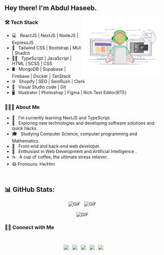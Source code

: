 <h2> Hey there! I'm Abdul Haseeb.</h2>
<img align="right" alt="GIF" src="https://raw.githubusercontent.com/devSouvik/devSouvik/master/gif3.gif" width="50%"/>

<h3>🛠 Tech Stack</h3>

- 💻 &nbsp; ReactJS | NextJS | NodeJS | ExpressJS
- 💅 &nbsp; Tailwind CSS | Bootstrap | MUI | Shadcn
- 👨‍💻 &nbsp; TypeScript | JavaScript | HTML | SCSS | CSS
- 🛢 &nbsp; MongoDB | Supabase | Firebase | Docker | TanStack
- 🌐 &nbsp; Shopify | SEO | SemRush | Clerk
- 🔧 &nbsp; Visual Studio code | Git
- 🖥 &nbsp; Illustrator | Photoshop | Figma | Rich Text Editor(RTE)

<h3> 👨🏻‍💻 About Me </h3>

- 🔭 &nbsp; I’m currently learning NextJS and TypeScript.
- 🤔 &nbsp; Exploring new technologies and developing software solutions and quick hacks.
- 🎓 &nbsp; Studying Computer Science, computer programming and Mathematics.
- 💼 &nbsp; Front-end and back-end web developer.
- 🌱 &nbsp; Enthusiast in Web Development and Artificial Intelligence .
- ☕ &nbsp; A cup of coffee, the ultimate stress reliever. 
- 😄 Pronouns: He/Him

<br>

## 📊 GitHub Stats:

<div align="center">
  <span><img alt="GIF" src="https://github-readme-streak-stats.herokuapp.com?user=realg701" width="51%"/></span>
  <span><img src="./aligner.png" height=0 width=1% /></span> <!--invisible-->
  <span><img alt="GIF" src="https://github-readme-stats.vercel.app/api?username=realg701" width="46%"/></span>
  </br>
  </br>
  <img alt="GIF" src="https://github-readme-stats.vercel.app/api/top-langs/?username=realg701&layout=compact&text_color=daf7dc&bg_color=151515" width="50%" max-width="500px"/>
</div>

<h3> 🤝🏻 Connect with Me </h3>
</br>
<p align="center">
&nbsp; <a href="https://twitter.com/realg701/" target="_blank" rel="noopener noreferrer"><img src="https://img.icons8.com/?size=100&id=6Fsj3rv2DCmG&format=png&color=ffffff" width="50" /></a>  
&nbsp; <a href="https://www.instagram.com/en_ediut/" target="_blank" rel="noopener noreferrer"><img src="https://img.icons8.com/?size=100&id=32292&format=png&color=ffffff" width="50" /></a> 
&nbsp; <a href="https://www.facebook.com/realg701" target="_blank" rel="noopener noreferrer"><img src="https://img.icons8.com/?size=100&id=118468&format=png&color=ffffff" width="50" /></a>  
&nbsp; <a href="https://www.linkedin.com/in/abdul-haseeb-6283a9275/" target="_blank" rel="noopener noreferrer"><img src="https://img.icons8.com/?size=100&id=447&format=png&color=ffffff" width="50" /></a>
&nbsp; <a href="mailto:realg701@gmail.com" target="_blank" rel="noopener noreferrer"><img src="https://img.icons8.com/?size=100&id=rUgzXdXFnhmg&format=png&color=ffffff"  width="50" /></a>
</p>

